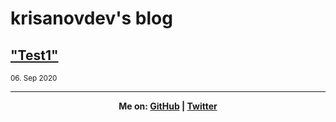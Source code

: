 # krisanovdev's blog

## ["Test1"](Test1/)
<sup>06\. Sep 2020</sup>
<hr>

<b><center>Me on: <a href="https://github.com/krisanovdev/">GitHub</a> | <a href="https://twitter.com/krisanovdev">Twitter</a></center></b>